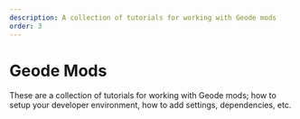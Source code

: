 ```yaml
---
description: A collection of tutorials for working with Geode mods
order: 3
---
```


# Geode Mods

These are a collection of tutorials for working with Geode mods; how to setup your developer environment, how to add settings, dependencies, etc.
